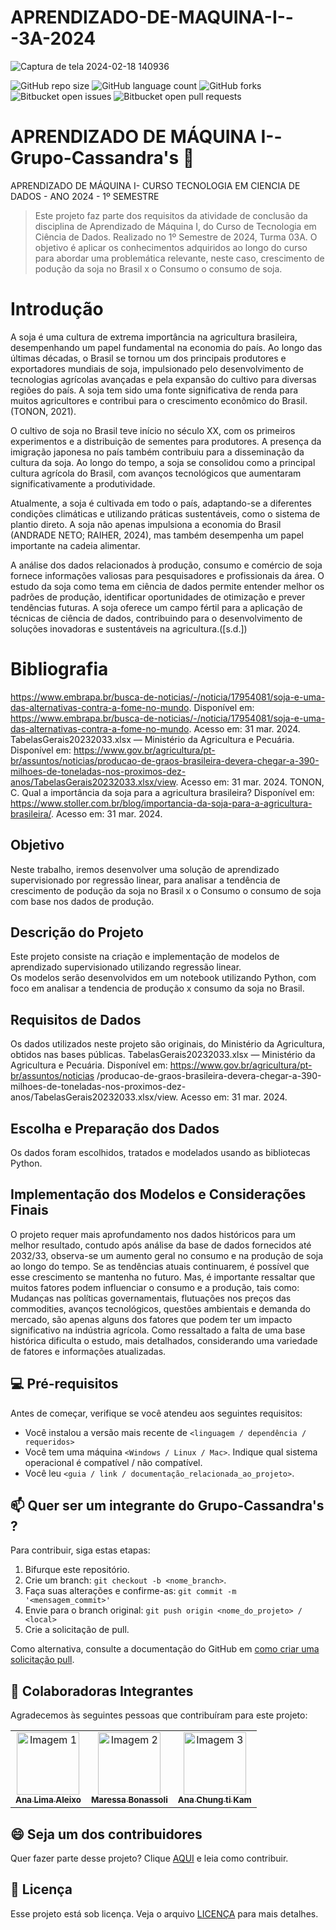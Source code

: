 # APRENDIZADO-DE-MAQUINA-I---3A-2024
![Captura de tela 2024-02-18 140936](https://github.com/AnaAleixo/PROJETO-APLICADO-II--Grupo-Cassandra-s/assets/116022964/2f3738a4-3e0e-4d69-8c5e-169993fcdd35)

![GitHub repo size](https://img.shields.io/github/repo-size/iuricode/README-template?style=for-the-badge)
![GitHub language count](https://img.shields.io/github/languages/count/iuricode/README-template?style=for-the-badge)
![GitHub forks](https://img.shields.io/github/forks/iuricode/README-template?style=for-the-badge)
![Bitbucket open issues](https://img.shields.io/bitbucket/issues/iuricode/README-template?style=for-the-badge)
![Bitbucket open pull requests](https://img.shields.io/bitbucket/pr-raw/iuricode/README-template?style=for-the-badge)

# APRENDIZADO DE MÁQUINA I--Grupo-Cassandra's 🚀 
 APRENDIZADO DE MÁQUINA I- CURSO TECNOLOGIA EM CIENCIA DE DADOS - ANO 2024 - 1º SEMESTRE 

> Este projeto faz parte dos requisitos da atividade de conclusão da disciplina de Aprendizado de Máquina I, do Curso de Tecnologia em Ciência de Dados. Realizado no 1º Semestre de 2024, Turma 03A.
> O objetivo é aplicar os conhecimentos adquiridos ao longo do curso para abordar uma problemática relevante, neste caso, crescimento de podução da soja no Brasil x o Consumo o consumo de soja.

# Introdução
A soja é uma cultura de extrema importância na agricultura brasileira, desempenhando um papel fundamental na economia do país. Ao longo das últimas décadas, o Brasil se tornou um dos principais produtores e exportadores mundiais de soja, impulsionado pelo desenvolvimento de tecnologias agrícolas avançadas e pela expansão do cultivo para diversas regiões do país. A soja tem sido uma fonte significativa de renda para muitos agricultores e contribui para o crescimento econômico do Brasil.(TONON, 2021).

O cultivo de soja no Brasil teve início no século XX, com os primeiros experimentos e a distribuição de sementes para produtores. A presença da imigração japonesa no país também contribuiu para a disseminação da cultura da soja. Ao longo do tempo, a soja se consolidou como a principal cultura agrícola do Brasil, com avanços tecnológicos que aumentaram significativamente a produtividade.

Atualmente, a soja é cultivada em todo o país, adaptando-se a diferentes condições climáticas e utilizando práticas sustentáveis, como o sistema de plantio direto. A soja não apenas impulsiona a economia do Brasil (ANDRADE NETO; RAIHER, 2024), mas também desempenha um papel importante na cadeia alimentar.

A análise dos dados relacionados à produção, consumo e comércio de soja fornece informações valiosas para pesquisadores e profissionais da área. O estudo da soja como tema em ciência de dados permite entender melhor os padrões de produção, identificar oportunidades de otimização e prever tendências futuras. A soja oferece um campo fértil para a aplicação de técnicas de ciência de dados, contribuindo para o desenvolvimento de soluções inovadoras e sustentáveis na agricultura.([s.d.])

# Bibliografia

https://www.embrapa.br/busca-de-noticias/-/noticia/17954081/soja-e-uma-das-alternativas-contra-a-fome-no-mundo. Disponível em: https://www.embrapa.br/busca-de-noticias/-/noticia/17954081/soja-e-uma-das-alternativas-contra-a-fome-no-mundo. Acesso em: 31 mar. 2024. TabelasGerais20232033.xlsx — Ministério da Agricultura e Pecuária. Disponível em: https://www.gov.br/agricultura/pt-br/assuntos/noticias/producao-de-graos-brasileira-devera-chegar-a-390-milhoes-de-toneladas-nos-proximos-dez-anos/TabelasGerais20232033.xlsx/view. Acesso em: 31 mar. 2024. TONON, C. Qual a importância da soja para a agricultura brasileira? Disponível em: https://www.stoller.com.br/blog/importancia-da-soja-para-a-agricultura-brasileira/. Acesso em: 31 mar. 2024.

## Objetivo
Neste trabalho, iremos desenvolver uma solução de aprendizado supervisionado por regressão linear, para analisar a tendência de crescimento de podução da soja no Brasil x o Consumo o consumo de soja com base nos dados de produção.
 
##  Descrição do Projeto
Este projeto consiste na criação e implementação de modelos de aprendizado supervisionado utilizando regressão linear.  
Os modelos serão desenvolvidos em um notebook utilizando Python, com foco em analisar a tendencia de produção x consumo da soja no Brasil.

## Requisitos de Dados
Os dados utilizados neste projeto são originais, do Ministério da Agricultura, obtidos nas bases públicas. 
TabelasGerais20232033.xlsx — Ministério da Agricultura e Pecuária. Disponível em: https://www.gov.br/agricultura/pt-br/assuntos/noticias
/producao-de-graos-brasileira-devera-chegar-a-390-milhoes-de-toneladas-nos-proximos-dez-anos/TabelasGerais20232033.xlsx/view. Acesso em: 31 mar. 2024.

## Escolha e Preparação dos Dados
Os dados foram escolhidos, tratados e modelados usando as bibliotecas Python. 

## Implementação dos Modelos e Considerações Finais
O projeto requer mais aprofundamento nos dados históricos para um melhor resultado, contudo após análise da base de dados fornecidos até 2032/33, observa-se um aumento geral no consumo e na produção de soja ao longo do tempo. 
Se as tendências atuais continuarem, é possível que esse crescimento se mantenha no futuro. Mas, é importante ressaltar que muitos fatores podem influenciar o consumo e a produção, tais como: Mudanças nas políticas governamentais, 
flutuações nos preços das commodities, avanços tecnológicos, questões ambientais e demanda do mercado, são apenas alguns dos fatores que podem ter um impacto significativo na indústria agrícola. Como ressaltado a falta de uma base 
histórica dificulta o estudo, mais detalhados, considerando uma variedade de fatores e informações atualizadas. 

## 💻 Pré-requisitos

Antes de começar, verifique se você atendeu aos seguintes requisitos:

- Você instalou a versão mais recente de `<linguagem / dependência / requeridos>`
- Você tem uma máquina `<Windows / Linux / Mac>`. Indique qual sistema operacional é compatível / não compatível.
- Você leu `<guia / link / documentação_relacionada_ao_projeto>`.

## 📫 Quer ser um integrante do Grupo-Cassandra's ?

Para contribuir, siga estas etapas:

1. Bifurque este repositório.
2. Crie um branch: `git checkout -b <nome_branch>`.
3. Faça suas alterações e confirme-as: `git commit -m '<mensagem_commit>'`
4. Envie para o branch original: `git push origin <nome_do_projeto> / <local>`
5. Crie a solicitação de pull.

Como alternativa, consulte a documentação do GitHub em [como criar uma solicitação pull](https://help.github.com/en/github/collaborating-with-issues-and-pull-requests/creating-a-pull-request).

## 🤝 Colaboradoras Integrantes

Agradecemos às seguintes pessoas que contribuíram para este projeto:

<table>
  <tr>
    <td align="center">
      <a href="#" title="defina o titulo do link">
        <img src="https://rafatrotamundos.files.wordpress.com/2012/08/cassandra2.jpg" width="100px;" alt="Imagem 1"/><br>
        <sub>
          <b>Ana Lima Aleixo </b>
        </sub>
      </a>
    </td>
    <td align="center">
      <a href="#" title="defina o titulo do link">
        <img src="https://divindades.com/wp-content/uploads/2022/12/Deusa-Euphrosyne.webp" width="100px;" alt="Imagem 2"/><br>
        <sub>
          <b>Maressa Bonassoli</b>
        </sub>
      </a>
    </td>
    <td align="center">
      <a href="#" title="defina o titulo do link">
        <img src="https://static.wixstatic.com/media/bd1747_5cc1b2fb9c5545df99ae08371141cf88~mv2.jpg/v1/fit/w_1000,h_1000,al_c,q_80/file.jpg" width="100px;" alt="Imagem 3"/><br>
        <sub>
          <b>Ana Chung ti Kam</b>
        </sub>
      </a>
    </td>
  </tr>
</table>

## 😄 Seja um dos contribuidores

Quer fazer parte desse projeto? Clique [AQUI](CONTRIBUTING.md) e leia como contribuir.

## 📝 Licença

Esse projeto está sob licença. Veja o arquivo [LICENÇA](LICENSE.md) para mais detalhes.
